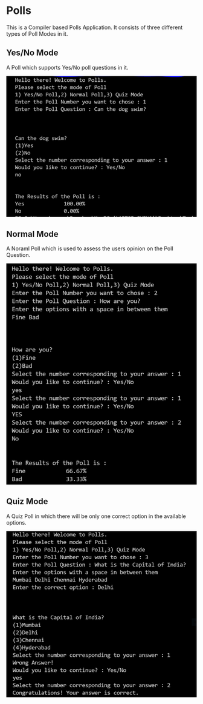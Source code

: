 # Polls
This is a Compiler based Polls Application. It consists of three different types of Poll Modes in it.
## Yes/No Mode
  A Poll which supports Yes/No poll questions in it.
  
![Yes/No](images/Yes_No.PNG)
 
## Normal Mode
  A Noraml Poll which is used to assess the users opinion on the Poll Question.
  
![Normal](images/Normal.PNG)
  
## Quiz Mode
  A Quiz Poll in which there will be only one correct option in the available options.
 
![Quiz](images/Quiz.PNG)
